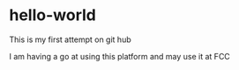 # hello-world
This is my first attempt on git hub

I am having a go at using this platform and may use it at FCC
